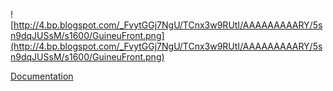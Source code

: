 ![http://4.bp.blogspot.com/_FvytGGj7NgU/TCnx3w9RUtI/AAAAAAAAARY/5sn9dqJUSsM/s1600/GuineuFront.png](http://4.bp.blogspot.com/_FvytGGj7NgU/TCnx3w9RUtI/AAAAAAAAARY/5sn9dqJUSsM/s1600/GuineuFront.png)

[Documentation](http://code.google.com/p/guineu/wiki/Documentation)